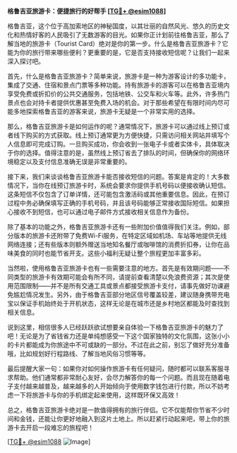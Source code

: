 **格鲁吉亚旅游卡：便捷旅行的好帮手 [[TG💪+ @esim1088](https://t.me/s/esim1088)]**

格鲁吉亚，这个位于高加索地区的神秘国度，以其壮丽的自然风光、悠久的历史文化和热情好客的人民吸引了无数游客的目光。如果你正计划前往格鲁吉亚，那么了解当地的旅游卡（Tourist Card）绝对是你的第一步。什么是格鲁吉亚旅游卡？它能为你的旅行带来哪些便利？更重要的是，它是否支持接收短信呢？让我们一起来深入探讨吧。

首先，什么是格鲁吉亚旅游卡？简单来说，旅游卡是一种为游客设计的多功能卡，集成了交通、住宿和景点门票等多种功能。持有旅游卡的游客可以在格鲁吉亚境内享受免费或折扣价的公共交通服务，包括地铁、公交车和火车等。此外，许多热门景点也会对持卡者提供优惠甚至免费入场的机会。对于那些希望在有限时间内尽可能多地探索格鲁吉亚的游客来说，旅游卡无疑是一个非常实用的选择。

那么，格鲁吉亚旅游卡是如何运作的呢？通常情况下，旅游卡可以通过线上预订或者线下购买的方式获取。线上预订通常更为方便快捷，只需访问相关网站并填写个人信息即可完成订购。一旦购买成功，你会收到一张电子卡或者实体卡，具体取决于你的选择。值得注意的是，虽然线上预订省去了排队的时间，但确保你的网络环境稳定以及支付信息准确无误是非常重要的。

接下来，我们来谈谈格鲁吉亚旅游卡能否接收短信的问题。答案是肯定的！大多数情况下，当你在线预订旅游卡时，系统会要求你提供手机号码以便接收确认短信。这条短信不仅包含了订单详情，还可能包含激活码或其他重要信息。因此，在预订过程中务必确保填写正确的手机号码，并且该号码能够正常接收国际短信。如果担心接收不到短信，也可以通过电子邮件方式接收相关信息作为备份。

除了基本的功能之外，格鲁吉亚旅游卡还有一些附加价值值得我们关注。例如，部分版本的旅游卡还附带了免费Wi-Fi服务，在特定区域如机场、车站等地提供无线网络连接；还有些版本则额外赠送当地知名餐厅或咖啡馆的消费折扣券，让你在品味美食的同时也能节省开支。这些小福利无疑让整个旅程更加丰富多彩。

当然啦，使用格鲁吉亚旅游卡也有一些需要注意的地方。首先是有效期问题——不同类型的旅游卡有效期可能会有所不同，请提前查看清楚以免浪费资源；其次是使用范围限制——并不是所有交通工具或景点都接受旅游卡支付，请事先做好功课避免尴尬情况发生。另外，由于格鲁吉亚部分地区信号覆盖较差，建议随身携带充电宝以保证手机始终处于开机状态，这样无论是在城市还是乡村地区都能及时查找到相关信息。

说到这里，相信很多人已经跃跃欲试想要亲自体验一下格鲁吉亚旅游卡的魅力了吧！无论是为了省钱省力还是单纯想感受一下这个国家独特的文化氛围，这张小小的卡片都能成为你旅途中不可或缺的一部分。不过在此之前，别忘了做好充分准备哦，比如规划好行程路线、了解当地风俗习惯等等。

最后提醒大家一句：如果你对如何操作旅游卡有任何疑问，随时都可以联系客服寻求帮助。他们通常都非常耐心友好，会尽力解答你的每一个问题。而且现在随着电子支付越来越普及，越来越多的人开始倾向于使用数字钱包进行付款，所以不妨考虑一下将旅游卡与你的手机绑定起来使用，这样既环保又高效！

总之，格鲁吉亚旅游卡绝对是一款值得拥有的旅行伴侣。它不仅能帮你节省不少时间和金钱，还能让你更好地融入到这片土地上。所以赶紧行动起来吧，带上你的旅游卡去开启一段难忘的旅程吧！

[[TG💪+ @esim1088](https://t.me/s/esim1088) ![Image](https://i.postimg.cc/4NQfJmqS/Snipaste-2025-05-13-00-14-12.png)]